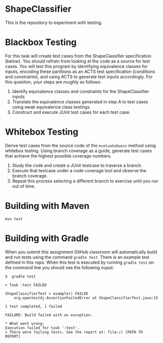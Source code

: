 # ShapeClassifier
This is the repository to experiment with testing. 

# Blackbox Testing

For this task will create test cases from the ShapeClassifier specification (below). You should
refrain from looking at the code as a source for test cases. You will test this program by identifying
equivalence classes for inputs, encoding these partitions as an ACTS test specification (conditions
and constraints), and using ACTS to generate test inputs accordingly. For this question, your steps
are roughly as follows:

1. Identify equivalence classes and constraints for the ShapeClassifier inputs
2. Translate the equivalence classes generated in step A to test cases using weak equivalence class testings
3. Construct and execute JUnit test cases for each test case.

# Whitebox Testing

Derive test cases from the source code of the `evaluateGuess` method using whitebox testing. Using branch coverage as a guide, generate
test cases that achieve the highest possible coverage numbers. 

1. Study the code and create a JUnit testcase to traverse a branch.
2. Execute that testcase under a code coverage tool and observe the branch coverage.
3. Repeat this process selecting a different branch to exercise until you run out of time.

# Building with Maven

`mvn test`

# Building with Gradle

When you submit this assignment GitHub classroom will automatically build and
run tests using the command `gradle test`. There is an example test defined in
this repo. When this test is executed by running `gradle test` on the command
line you should see the following ouput:

    $  gradle test

    > Task :test FAILED

    ShapeClassifierTest > example() FAILED
        org.opentest4j.AssertionFailedError at ShapeClassifierTest.java:15

    1 test completed, 1 failed

    FAILURE: Build failed with an exception.

    * What went wrong:
    Execution failed for task ':test'.
    > There were failing tests. See the report at: file:// [PATH TO REPORT]

